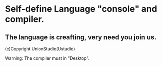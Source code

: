 # Self-define Language "console" and compiler.

## The language is creafting, very need you join us.

(c)Copyright UnionStudio(Ustudio)

Warning: The compiler must in "Desktop".
